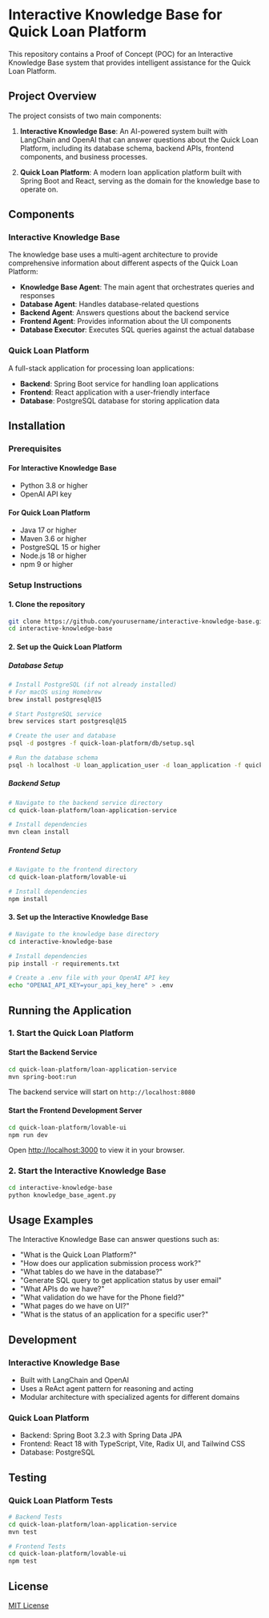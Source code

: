 # Interactive Knowledge Base for Quick Loan Platform

This repository contains a Proof of Concept (POC) for an Interactive Knowledge Base system that provides intelligent assistance for the Quick Loan Platform.

## Project Overview

The project consists of two main components:

1. **Interactive Knowledge Base**: An AI-powered system built with LangChain and OpenAI that can answer questions about the Quick Loan Platform, including its database schema, backend APIs, frontend components, and business processes.

2. **Quick Loan Platform**: A modern loan application platform built with Spring Boot and React, serving as the domain for the knowledge base to operate on.

## Components

### Interactive Knowledge Base

The knowledge base uses a multi-agent architecture to provide comprehensive information about different aspects of the Quick Loan Platform:

- **Knowledge Base Agent**: The main agent that orchestrates queries and responses
- **Database Agent**: Handles database-related questions
- **Backend Agent**: Answers questions about the backend service
- **Frontend Agent**: Provides information about the UI components
- **Database Executor**: Executes SQL queries against the actual database

### Quick Loan Platform

A full-stack application for processing loan applications:

- **Backend**: Spring Boot service for handling loan applications
- **Frontend**: React application with a user-friendly interface
- **Database**: PostgreSQL database for storing application data

## Installation

### Prerequisites

#### For Interactive Knowledge Base
- Python 3.8 or higher
- OpenAI API key

#### For Quick Loan Platform
- Java 17 or higher
- Maven 3.6 or higher
- PostgreSQL 15 or higher
- Node.js 18 or higher
- npm 9 or higher

### Setup Instructions

#### 1. Clone the repository
```bash
git clone https://github.com/yourusername/interactive-knowledge-base.git
cd interactive-knowledge-base
```

#### 2. Set up the Quick Loan Platform

##### Database Setup
```bash
# Install PostgreSQL (if not already installed)
# For macOS using Homebrew
brew install postgresql@15

# Start PostgreSQL service
brew services start postgresql@15

# Create the user and database
psql -d postgres -f quick-loan-platform/db/setup.sql

# Run the database schema
psql -h localhost -U loan_application_user -d loan_application -f quick-loan-platform/db/schema.sql
```

##### Backend Setup
```bash
# Navigate to the backend service directory
cd quick-loan-platform/loan-application-service

# Install dependencies
mvn clean install
```

##### Frontend Setup
```bash
# Navigate to the frontend directory
cd quick-loan-platform/lovable-ui

# Install dependencies
npm install
```

#### 3. Set up the Interactive Knowledge Base

```bash
# Navigate to the knowledge base directory
cd interactive-knowledge-base

# Install dependencies
pip install -r requirements.txt

# Create a .env file with your OpenAI API key
echo "OPENAI_API_KEY=your_api_key_here" > .env
```

## Running the Application

### 1. Start the Quick Loan Platform

#### Start the Backend Service
```bash
cd quick-loan-platform/loan-application-service
mvn spring-boot:run
```
The backend service will start on `http://localhost:8080`

#### Start the Frontend Development Server
```bash
cd quick-loan-platform/lovable-ui
npm run dev
```
Open [http://localhost:3000](http://localhost:3000) to view it in your browser.

### 2. Start the Interactive Knowledge Base

```bash
cd interactive-knowledge-base
python knowledge_base_agent.py
```

## Usage Examples

The Interactive Knowledge Base can answer questions such as:

- "What is the Quick Loan Platform?"
- "How does our application submission process work?"
- "What tables do we have in the database?"
- "Generate SQL query to get application status by user email"
- "What APIs do we have?"
- "What validation do we have for the Phone field?"
- "What pages do we have on UI?"
- "What is the status of an application for a specific user?"

## Development

### Interactive Knowledge Base
- Built with LangChain and OpenAI
- Uses a ReAct agent pattern for reasoning and acting
- Modular architecture with specialized agents for different domains

### Quick Loan Platform
- Backend: Spring Boot 3.2.3 with Spring Data JPA
- Frontend: React 18 with TypeScript, Vite, Radix UI, and Tailwind CSS
- Database: PostgreSQL

## Testing

### Quick Loan Platform Tests
```bash
# Backend Tests
cd quick-loan-platform/loan-application-service
mvn test

# Frontend Tests
cd quick-loan-platform/lovable-ui
npm test
```

## License

[MIT License](LICENSE)
